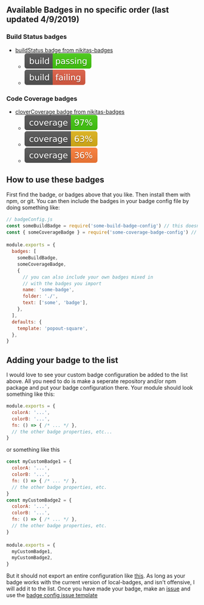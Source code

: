 ## Available Badges in no specific order (last updated 4/9/2019)

### Build Status badges

* [buildStatus badge from nikitas-badges](https://www.npmjs.com/package/nikitas-badges#buildstatus)
  * [![](https://raw.githubusercontent.com/nikita-skobov/nikitas-badges/8c09a3e5e7ff800c5ce00c38d96beab97a2ff36d/examples/buildStatus/passing.svg?sanitize=true)](https://raw.githubusercontent.com/nikita-skobov/nikitas-badges/8c09a3e5e7ff800c5ce00c38d96beab97a2ff36d/examples/buildStatus/passing.svg?sanitize=true)
  * [![](https://raw.githubusercontent.com/nikita-skobov/nikitas-badges/master/examples/buildStatus/failing.svg?sanitize=true)](https://raw.githubusercontent.com/nikita-skobov/nikitas-badges/master/examples/buildStatus/failing.svg?sanitize=true)

### Code Coverage badges

* [cloverCoverage badge from nikitas-badges](https://www.npmjs.com/package/nikitas-badges#clovercoverage)
  * [![](https://raw.githubusercontent.com/nikita-skobov/nikitas-badges/master/examples/cloverCoverage/coverage-high.svg?sanitize=true)](https://raw.githubusercontent.com/nikita-skobov/nikitas-badges/master/examples/cloverCoverage/coverage-high.svg?sanitize=true)
  * [![](https://raw.githubusercontent.com/nikita-skobov/nikitas-badges/master/examples/cloverCoverage/coverage-medium.svg?sanitize=true)](https://raw.githubusercontent.com/nikita-skobov/nikitas-badges/master/examples/cloverCoverage/coverage-medium.svg?sanitize=true)
  * [![](https://raw.githubusercontent.com/nikita-skobov/nikitas-badges/master/examples/cloverCoverage/coverage-low.svg?sanitize=true)](https://raw.githubusercontent.com/nikita-skobov/nikitas-badges/master/examples/cloverCoverage/coverage-low.svg?sanitize=true)



## How to use these badges

First find the badge, or badges above that you like. Then install them with npm, or git.
You can then include the badges in your badge config file by doing something like:

```js
// badgeConfig.js
const someBuildBadge = require('some-build-badge-config') // this doesnt actually exist
const { someCoverageBadge } = require('some-coverage-badge-config') // this doesnt exist either

module.exports = {
  badges: [
    someBuildBadge,
    someCoverageBadge,
    {
      // you can also include your own badges mixed in
      // with the badges you import
      name: 'some-badge',
      folder: './',
      text: ['some', 'badge'],
    },
  ],
  defaults: {
    template: 'popout-square',
  },
}
```

## Adding your badge to the list

I would love to see your custom badge configuration be added to the list above. All you need to do is make a seperate repository and/or npm package and put your badge configuration there. Your module should look something like this:
```js
module.exports = {
  colorA: '...',
  colorB: '...',
  fn: () => { /* ... */ },
  // the other badge properties, etc...
}
```
or something like this
```js
const myCustomBadge1 = {
  colorA: '...',
  colorB: '...',
  fn: () => { /* ... */ },
  // the other badge properties, etc.
}
const myCustomBadge2 = {
  colorA: '...',
  colorB: '...',
  fn: () => { /* ... */ },
  // the other badge properties, etc.
}

module.exports = {
  myCustomBadge1,
  myCustomBadge2,
}
```

But it should not export an entire configuration like [this](#how-to-use-these-badges). As long as your badge works with the current version of local-badges, and isn't offensive, I will add it to the list. Once you have made your badge, make an [issue](https://github.com/nikita-skobov/local-badges/issues) and use the [badge config issue template](ISSUE_TEMPLATE.md)
